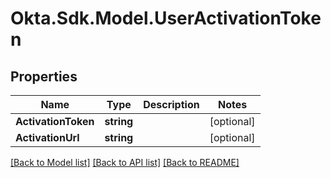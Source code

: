 # Okta.Sdk.Model.UserActivationToken
## Properties

Name | Type | Description | Notes
------------ | ------------- | ------------- | -------------
**ActivationToken** | **string** |  | [optional] 
**ActivationUrl** | **string** |  | [optional] 

[[Back to Model list]](../README.md#documentation-for-models) [[Back to API list]](../README.md#documentation-for-api-endpoints) [[Back to README]](../README.md)

